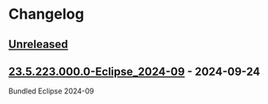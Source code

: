 # Changelog

## [Unreleased]

## [23.5.223.000.0-Eclipse_2024-09] - 2024-09-24
Bundled Eclipse 2024-09

[Unreleased]: https://github.com/krasa/EclipseCodeFormatter/compare/v23.5.223.000.0-Eclipse_2024-09...HEAD
[23.5.223.000.0-Eclipse_2024-09]: https://github.com/krasa/EclipseCodeFormatter/commits/v23.5.223.000.0-Eclipse_2024-09
